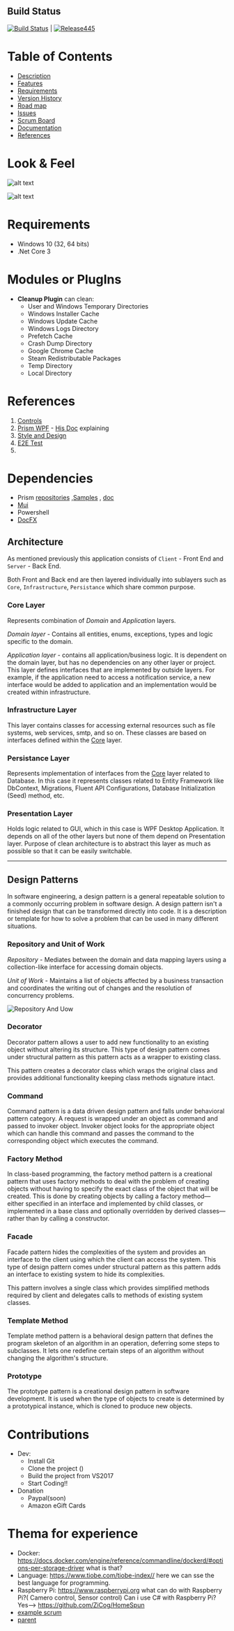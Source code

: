 ## Build Status

[![Build Status](https://dev.azure.com/ZEUSXY/ZoeApp/_apis/build/status/Ghislain1.ZoeProg?branchName=master)](https://dev.azure.com/ZEUSXY/ZoeApp/_build/latest?definitionId=1&branchName=master) |  [![Release445](https://img.shields.io/github/release/firstfloorsoftware/mui.svg)](https://github.com/Ghislain1/ZoeProg/releases/tag/v0.2-alpha)

# Table of Contents
  - [Description](https://github.com/Ghislain1/ZoeProg/wiki)
  - [Features](https://github.com/Ghislain1/ZoeProg/wiki)
  - [Requirements](https://github.com/Ghislain1/ZoeProg/wiki)
  - [Version History](https://github.com/Ghislain1/ZoeProg/wiki)
  - [Road map](https://github.com/Ghislain1/ZoeProg/wiki)
  - [Issues](https://github.com/Ghislain1/ZoeProg/issues)
  - [Scrum Board](https://github.com/Ghislain1/ZoeProg/projects/1)
  - [Documentation](https://ghislain1.github.io/ZoeProg/api/index.html)
  - [References](#references)

# Look & Feel

![alt text](https://github.com/Ghislain1/ZoeProg/blob/master/docDev/imgs/1.JPG)

![alt text](https://github.com/Ghislain1/ZoeProg/blob/master/docDev/imgs/2.JPG)
 

# Requirements
- Windows  10 (32, 64 bits)
- .Net Core 3

# Modules or PlugIns
- <b>Cleanup Plugin</b> can clean:
  + User and Windows Temporary Directories
  + Windows Installer Cache
  + Windows Update Cache
  + Windows Logs Directory
  + Prefetch Cache
  + Crash Dump Directory
  + Google Chrome Cache
  + Steam Redistributable Packages
  + Temp Directory
  + Local Directory
  
  
# References
1. [Controls](https://mahapps.com/docs/controls/HamburgerMenu)
2. [Prism WPF](https://github.com/PrismLibrary/Prism) - [His Doc](https://prismlibrary.com/docs/commanding.html) explaining
3. [Style and Design]()
4. [E2E Test](https://dev.azure.com/prismlibrary/Prism/_build/results?buildId=1923&view=results)
5. []()
# Dependencies
- Prism [repositories](https://github.com/PrismLibrary/Prism) ,[Samples](https://github.com/PrismLibrary/Prism-Samples-Wpf) , [doc](http://prismlibrary.github.io/docs/)
- [Mui](https://github.com/firstfloorsoftware/mui/wiki)
- Powershell
- [DocFX](https://dotnet.github.io/docfx/tutorial/intro_template.html)

## Architecture

As mentioned previously this application consists of `Client` - Front End and `Server` - Back End. 

Both Front and Back end are then layered individually into sublayers such as `Core`, `Infrastructure`, `Persistance` which share common purpose.

### Core Layer

Represents combination of *Domain* and *Application* layers. 

*Domain layer* - Contains all entities, enums, exceptions, types and logic specific to the domain.

*Application layer* - contains all application/business logic. It is dependent on the domain layer, but has no dependencies on any other layer or project. This layer defines interfaces that are implemented by outside layers. For example, if the application need to access a notification service, a new interface would be added to application and an implementation would be created within infrastructure.

### Infrastructure Layer

This layer contains classes for accessing external resources such as file systems, web services, smtp, and so on. These classes are based on interfaces defined within the [Core](#core-layer) layer.

### Persistance Layer

Represents implementation of interfaces from the [Core](#core-layer) layer related to Database. 
In this case it represents classes related to Entity Framework like DbContext, Migrations, Fluent API Configurations, Database Initialization (Seed) method, etc.


### Presentation Layer

Holds logic related to GUI, which in this case is WPF Desktop Application. It depends on all of the other layers but none of them depend on Presentation layer. Purpose of clean architecture is to abstract this layer as much as possible so that it can be easily switchable.

---

## Design Patterns

In software engineering, a design pattern is a general repeatable solution to a commonly occurring problem in software design. A design pattern isn't a finished design that can be transformed directly into code. It is a description or template for how to solve a problem that can be used in many different situations.

### Repository and Unit of Work

*Repository* - Mediates between the domain and data mapping layers using a collection-like interface for accessing domain objects.

*Unit of Work* - Maintains a list of objects affected by a business transaction and coordinates the writing out of changes and the resolution of concurrency problems.

![Repository And Uow](doc/repository-and-uow.png)

### Decorator

Decorator pattern allows a user to add new functionality to an existing object without altering its structure. This type of design pattern comes under structural pattern as this pattern acts as a wrapper to existing class.

This pattern creates a decorator class which wraps the original class and provides additional functionality keeping class methods signature intact.

### Command

Command pattern is a data driven design pattern and falls under behavioral pattern category. A request is wrapped under an object as command and passed to invoker object. Invoker object looks for the appropriate object which can handle this command and passes the command to the corresponding object which executes the command.

### Factory Method

In class-based programming, the factory method pattern is a creational pattern that uses factory methods to deal with the problem of creating objects without having to specify the exact class of the object that will be created. This is done by creating objects by calling a factory method—either specified in an interface and implemented by child classes, or implemented in a base class and optionally overridden by derived classes—rather than by calling a constructor.

### Facade

Facade pattern hides the complexities of the system and provides an interface to the client using which the client can access the system. This type of design pattern comes under structural pattern as this pattern adds an interface to existing system to hide its complexities.

This pattern involves a single class which provides simplified methods required by client and delegates calls to methods of existing system classes.

### Template Method

Template method pattern is a behavioral design pattern that defines the program skeleton of an algorithm in an operation, deferring some steps to subclasses. It lets one redefine certain steps of an algorithm without changing the algorithm's structure.

### Prototype

The prototype pattern is a creational design pattern in software development. It is used when the type of objects to create is determined by a prototypical instance, which is cloned to produce new objects.

# Contributions
- Dev:
     + Install Git
     + Clone the project ()
     + Build the project from VS2017
     + Start Coding!!
 - Donation
     + Paypal(soon)
     + Amazon eGift Cards


  # Thema for experience
  * Docker: https://docs.docker.com/engine/reference/commandline/dockerd/#options-per-storage-driver
           what is that?
  * Language: https://www.tiobe.com/tiobe-index//  here we can sse the best language for programming.
  * Raspberry Pi:  https://www.raspberrypi.org
       what can do with Raspberry Pi?( Camero control, Sensor control)
       Can i use C# with Raspberry Pi? Yes--> https://github.com/ZiCog/HomeSpun
  * [example scrum](https://github.com/bbougot/Popcorn/projects/1)
  * [parent](https://github.com/Zeeex/XTR-Toolbox/edit/master/README.md)
           
  
  

